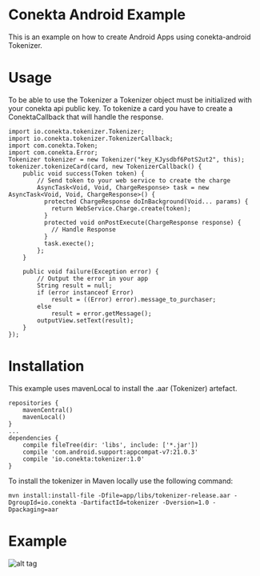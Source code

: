 # Conekta Android Example

This is an example on how to create Android Apps using conekta-android Tokenizer.

# Usage
To be able to use the Tokenizer a Tokenizer object must be initialized with your conekta api public key.
To tokenize a card you have to create a ConektaCallback that will handle the response.
```
import io.conekta.tokenizer.Tokenizer;
import io.conekta.tokenizer.TokenizerCallback;
import com.conekta.Token;
import com.conekta.Error;
Tokenizer tokenizer = new Tokenizer("key_KJysdbf6PotS2ut2", this);
tokenizer.tokenizeCard(card, new TokenizerCallback() {
    public void success(Token token) {
        // Send token to your web service to create the charge
        AsyncTask<Void, Void, ChargeResponse> task = new AsyncTask<Void, Void, ChargeResponse>() {
          protected ChargeResponse doInBackground(Void... params) {
            return WebService.Charge.create(token);
          }
          protected void onPostExecute(ChargeResponse response) {
            // Handle Response
          }
          task.execte();
        };
    }

    public void failure(Exception error) {
        // Output the error in your app
        String result = null;
        if (error instanceof Error)
            result = ((Error) error).message_to_purchaser;
        else
            result = error.getMessage();
        outputView.setText(result);
    }
});
```
# Installation
This example uses mavenLocal to install the .aar (Tokenizer) artefact.
```
repositories {
    mavenCentral()
    mavenLocal()
}
...
dependencies {
    compile fileTree(dir: 'libs', include: ['*.jar'])
    compile 'com.android.support:appcompat-v7:21.0.3'
    compile 'io.conekta:tokenizer:1.0'
}
```
To install the tokenizer in Maven locally use the following command:
```
mvn install:install-file -Dfile=app/libs/tokenizer-release.aar -DgroupId=io.conekta -DartifactId=tokenizer -Dversion=1.0 -Dpackaging=aar
```
# Example
![alt tag](https://raw.githubusercontent.com/conekta/conekta-android/master/readme_files/screen.png?token=AAg1lvVJXYuvYIqmOaIpM0ZW_tMJrM95ks5VCiLhwA%3D%3D)